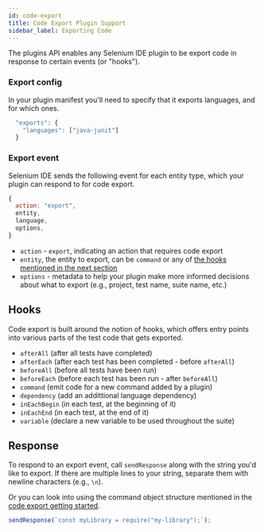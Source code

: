 ```yaml
---
id: code-export
title: Code Export Plugin Support
sidebar_label: Exporting Code
---
```


The plugins API enables any Selenium IDE plugin to be export code in response to certain events (or "hooks").

### Export config

In your plugin manifest you'll need to specify that it exports languages, and for which ones.

```javascript
  "exports": {
    "languages": ["java-junit"]
  }
```

### Export event

Selenium IDE sends the following event for each entity type, which your plugin can respond to for code export.

```js
{
  action: "export",
  entity,
  language,
  options,
}
```

- `action` - `export`, indicating an action that requires code export
- `entity`, the entity to export, can be `command` or any of [the hooks mentioned in the next section](code-export.md#hooks)
- `options` - metadata to help your plugin make more informed decisions about what to export (e.g., project, test name, suite name, etc.)

## Hooks

Code export is built around the notion of hooks, which offers entry points into various parts of the test code that gets exported.

- `afterAll` (after all tests have completed)
- `afterEach` (after each test has been completed - before `afterAll`)
- `beforeAll` (before all tests have been run)
- `beforeEach` (before each test has been run - after `beforeAll`)
- `command` (emit code for a new command added by a plugin)
- `dependency` (add an addittional language dependency)
- `inEachBegin` (in each test, at the beginning of it)
- `inEachEnd` (in each test, at the end of it)
- `variable` (declare a new variable to be used throughout the suite)

## Response

To respond to an export event, call `sendResponse` along with the string you'd like to export. If there are multiple lines to your string, separate them with newline characters (e.g., `\n`).

Or you can look into using the command object structure mentioned in the [code export getting started](introduction/code-export.md#2-update-the-locators-and-commands).

```js
sendResponse(`const myLibrary = require("my-library");`);
```


